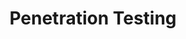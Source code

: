 ---
layout: posts_by_category
category: pentesting
permalink: /category/pentesting/
title: Penetration Testing
---